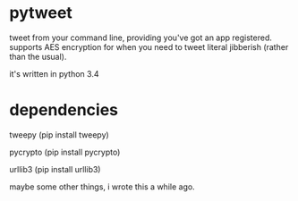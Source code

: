 # pytweet
tweet from your command line, providing you've got an app registered. supports AES encryption for when you need to tweet literal jibberish (rather than the usual).

it's written in python 3.4

# dependencies
tweepy (pip install tweepy)

pycrypto (pip install pycrypto)

urllib3 (pip install urllib3)

maybe some other things, i wrote this a while ago.
